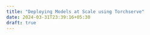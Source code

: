 ```yaml
---
title: "Deploying Models at Scale using Torchserve"
date: 2024-03-31T23:39:16+05:30
draft: true
---
```


